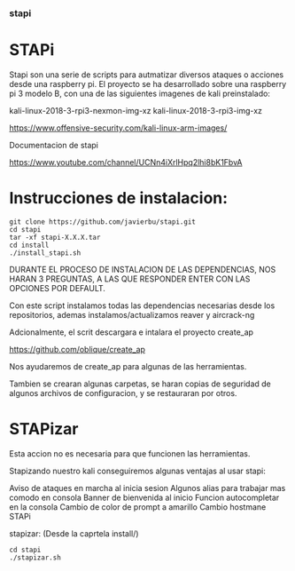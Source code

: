 ### stapi
STAPi
==========


Stapi son una serie de scripts para autmatizar diversos ataques o acciones desde una raspberry pi.
El proyecto se ha desarrollado sobre una raspberry pi 3 modelo B, con una de las siguientes imagenes de kali preinstalado:

kali-linux-2018-3-rpi3-nexmon-img-xz
kali-linux-2018-3-rpi3-img-xz

https://www.offensive-security.com/kali-linux-arm-images/

Documentacion de stapi

https://www.youtube.com/channel/UCNn4iXrlHpq2lhi8bK1FbvA


Instrucciones de instalacion:
==============================
```
git clone https://github.com/javierbu/stapi.git
cd stapi
tar -xf stapi-X.X.X.tar
cd install
./install_stapi.sh
```
DURANTE EL PROCESO DE INSTALACION DE LAS DEPENDENCIAS, NOS HARAN 3 PREGUNTAS, A LAS QUE RESPONDER ENTER CON LAS OPCIONES POR DEFAULT.

Con este script instalamos todas las dependencias necesarias desde los repositorios, ademas instalamos/actualizamos reaver y aircrack-ng

Adcionalmente, el scrit descargara e intalara el proyecto create_ap

https://github.com/oblique/create_ap

Nos ayudaremos de create_ap para algunas de las herramientas.

Tambien se crearan algunas carpetas, se haran copias de seguridad de algunos archivos de configuracion, y se restauraran por otros.

STAPizar
========

Esta accion no es necesaria para que funcionen las herramientas.

Stapizando nuestro kali conseguiremos algunas ventajas al usar stapi:

Aviso de ataques en marcha al inicia sesion
Algunos alias para trabajar mas comodo en consola
Banner de bienvenida al inicio
Funcion autocompletar en la consola
Cambio de color de prompt a amarillo
Cambio hostmane STAPi

stapizar:
(Desde la caprtela install/)
```
cd stapi
./stapizar.sh
```



